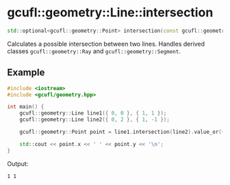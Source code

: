 # gcufl::geometry::Line::intersection
```cpp
std::optional<gcufl::geometry::Point> intersection(const gcufl::geometry::Line& other) const noexcept;
```
Calculates a possible intersection between two lines. Handles derived classes `gcufl::geometry::Ray` and `gcufl::geometry::Segment`.
## Example
```cpp
#include <iostream>
#include <gcufl/geometry.hpp>

int main() {
	gcufl::geometry::Line line1({ 0, 0 }, { 1, 1 });
	gcufl::geometry::Line line2({ 0, 2 }, { 1, -1 });

	gcufl::geometry::Point point = line1.intersection(line2).value_or({ 0, 0 });

	std::cout << point.x << ' ' << point.y << '\n';
}
```
Output:
```
1 1
```
